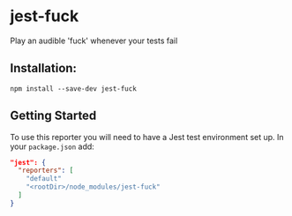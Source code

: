 # jest-fuck
Play an audible 'fuck' whenever your tests fail

## Installation:

`npm install --save-dev jest-fuck`

## Getting Started

To use this reporter you will need to have a Jest test environment set up.
In your `package.json` add:

```json
"jest": {
  "reporters": [
    "default"
    "<rootDir>/node_modules/jest-fuck"
  ]
}
```

